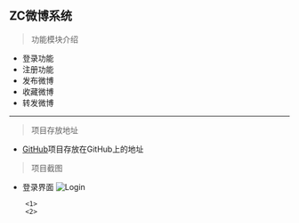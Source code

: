 ## ZC微博系统 ##

> 功能模块介绍
* 登录功能
* 注册功能
* 发布微博
* 收藏微博
* 转发微博

- - -

> 项目存放地址
* [GitHub](https://github.com/znlccy/weibo)项目存放在GitHub上的地址

> 项目截图
+ 登录界面
![Login](https://github.com/znlccy/weibo/screenshot/login.png)


~~~
    <1>
    <2>
~~~